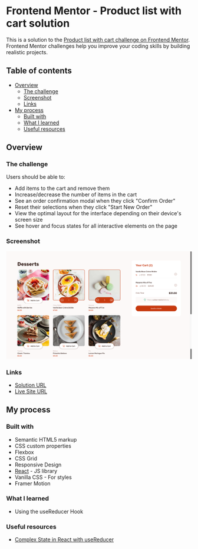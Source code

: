 # Frontend Mentor - Product list with cart solution

This is a solution to the [Product list with cart challenge on Frontend Mentor](https://www.frontendmentor.io/challenges/product-list-with-cart-5MmqLVAp_d). Frontend Mentor challenges help you improve your coding skills by building realistic projects. 

## Table of contents

- [Overview](#overview)
  - [The challenge](#the-challenge)
  - [Screenshot](#screenshot)
  - [Links](#links)
- [My process](#my-process)
  - [Built with](#built-with)
  - [What I learned](#what-i-learned)
  - [Useful resources](#useful-resources)


## Overview

### The challenge

Users should be able to:

- Add items to the cart and remove them
- Increase/decrease the number of items in the cart
- See an order confirmation modal when they click "Confirm Order"
- Reset their selections when they click "Start New Order"
- View the optimal layout for the interface depending on their device's screen size
- See hover and focus states for all interactive elements on the page

### Screenshot

![](https://github.com/winniffy/product-list-cart/blob/main/public/screenshot.png)

### Links

- [Solution URL](https://github.com/winniffy/product-list-cart)
- [Live Site URL](https://product-list-cart-phi.vercel.app)

## My process

### Built with

- Semantic HTML5 markup
- CSS custom properties
- Flexbox
- CSS Grid
- Responsive Design
- [React](https://react.dev/) - JS library
- Vanilla CSS - For styles
- Framer Motion


### What I learned

- Using the useReducer Hook 


### Useful resources

- [Complex State in React with useReducer](https://blog.webdevsimplified.com/2020-06/use-reducer/)

